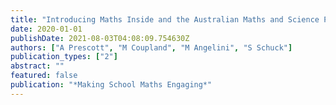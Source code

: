 ```yaml
---
title: "Introducing Maths Inside and the Australian Maths and Science Partnerships Program (AMSPP)"
date: 2020-01-01
publishDate: 2021-08-03T04:08:09.754630Z
authors: ["A Prescott", "M Coupland", "M Angelini", "S Schuck"]
publication_types: ["2"]
abstract: ""
featured: false
publication: "*Making School Maths Engaging*"
---
```


